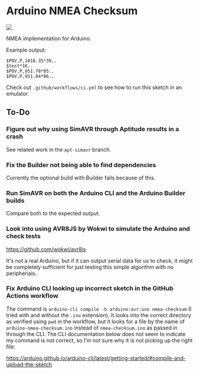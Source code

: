 # Arduino NMEA Checksum

![](https://github.com/tomashubelbauer/arduino-nmea-checksum/workflows/ci/badge.svg)

NMEA implementation for Arduino.

Example output:

```
$POV,P,1018.35*39..
$test*16..
$POV,P,951.78*05..
$POV,P,951.84*06..
```

Check out `.github/workflows/ci.yml` to see how to run this sketch in an emulator.

## To-Do

### Figure out why using SimAVR through Aptitude results in a crash

See related work in the `apt-simavr` branch.

### Fix the Builder not being able to find dependencies

Currently the optional build with Builder fails because of this.

### Run SimAVR on both the Arduino CLI and the Arduino Builder builds

Compare both to the expected output.

### Look into using AVR8JS by Wokwi to simulate the Arduino and check tests

https://github.com/wokwi/avr8js

It's not a real Arduino, but if it can output serial data for us to check, it
might be completely sufficient for just testing this simple algorithm with no
peripherials.

### Fix Arduino CLI looking up incorrect sketch in the GitHub Actions workflow

The command is `arduino-cli compile -b arduino:avr:uno nmea-checksum` (I tried
with and without the `.ino` extension). It looks into the correct directory as
verified using `pwd` in the workflow, but it looks for a file by the name of
`arduino-nmea-checksum.ino` instead of `nmea-checksum.ino` as passed in through
the CLI. The CLI documentation below does not seem to indicate my command is not
correct, so I'm not sure why it is not picking up the right file:

https://arduino.github.io/arduino-cli/latest/getting-started/#compile-and-upload-the-sketch
